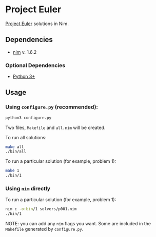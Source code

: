 # Project Euler

[Project Euler](https://projecteuler.net) solutions in Nim.

## Dependencies
+ [nim](https://nim-lang.org) v. 1.6.2

### Optional Dependencies
+ [Python 3+](https://python.org)


## Usage
### Using `configure.py` (recommended):

```sh
python3 configure.py
```

Two files, `Makefile` and `all.nim` will be created.

To run all solutions:

```sh
make all
./bin/all
```

To run a particular solution (for example, problem 1):
```sh
make 1
./bin/1
```

### Using `nim` directly
To run a particular solution (for example, problem 1):
```sh
nim c -o:bin/1 solvers/p001.nim
./bin/1
```
NOTE: you can add any `nim` flags you want. Some are included in the `Makefile`
generated by `configure.py`.
